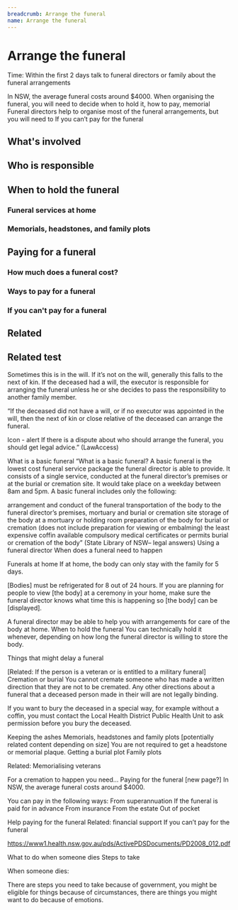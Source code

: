 ```yaml
---
breadcrumb: Arrange the funeral
name: Arrange the funeral
---
```


Arrange the funeral
===========================

Time: Within the first 2 days talk to funeral directors or family about the funeral arrangements



In NSW, the average funeral costs around $4000. When organising the funeral, you will need to decide when to hold it, how to pay, memorial Funeral directors help to organise most of the funeral arrangements, but you will need to If you can’t pay for the funeral

## What's involved
## Who is responsible

## When to hold the funeral
### Funeral services at home
### Memorials, headstones, and family plots

## Paying for a funeral
### How much does a funeral cost?
### Ways to pay for a funeral
### If you can't pay for a funeral
## Related
## Related test

Sometimes this is in the will. If it’s not on the will, generally this falls to the next of kin.
If the deceased had a will, the executor is responsible for arranging the funeral unless he or she decides to pass the responsibility to another family member.

“If the deceased did not have a will, or if no executor was appointed in the will, then the next of kin or close relative of the deceased can arrange the funeral.

Icon - alert   If there is a dispute about who should arrange the funeral, you should get legal advice.” (LawAccess)

What is a basic funeral
“What is a basic funeral?
A basic funeral is the lowest cost funeral service package the funeral director is able to provide. It consists of a single service, conducted at the funeral director’s premises or at the burial or cremation site. It would take place on a weekday between 8am and 5pm. A basic funeral includes only the following:

arrangement and conduct of the funeral
transportation of the body to the funeral director’s premises, mortuary and
burial or cremation site
storage of the body at a mortuary or holding room
preparation of the body for burial or cremation (does not include preparation for viewing or embalming)
the least expensive coffin available
compulsory medical certificates or permits
burial or cremation of the body” (State Library of NSW– legal answers)
Using a funeral director
When does a funeral need to happen

Funerals at home
If at home, the body can only stay with the family for 5 days.

[Bodies] must be refrigerated for 8 out of 24 hours. If you are planning for people to view [the body] at a ceremony in your home, make sure the funeral director knows what time this is happening so [the body] can be [displayed].

A funeral director may be able to help you with arrangements for care of the body at home.
When to hold the funeral
You can technically hold it whenever, depending on how long the funeral director is willing to store the body.

Things that might delay a funeral

[Related: If the person is a veteran or is entitled to a military funeral]
Cremation or burial
You cannot cremate someone who has made a written direction that they are not to be cremated. Any other directions about a funeral that a deceased person made in their will are not legally binding.

If you want to bury the deceased in a special way, for example without a coffin, you must contact the Local Health District Public Health Unit to ask permission before you bury the deceased.

Keeping the ashes
Memorials, headstones and family plots [potentially related content depending on size]
You are not required to get a headstone or memorial plaque.
Getting a burial plot
Family plots

Related: Memorialising veterans

For a cremation to happen you need…
Paying for the funeral [new page?]
In NSW, the average funeral costs around $4000.

You can pay in the following ways:
From superannuation
If the funeral is paid for in advance
From insurance
From the estate
Out of pocket



Help paying for the funeral
Related: financial support
If you can’t pay for the funeral

https://www1.health.nsw.gov.au/pds/ActivePDSDocuments/PD2008_012.pdf

What to do when someone dies
Steps to take

When someone dies:

There are steps you need to take because of government,
you might be eligible for things because of circumstances,
there are things you might want to do because of emotions.
